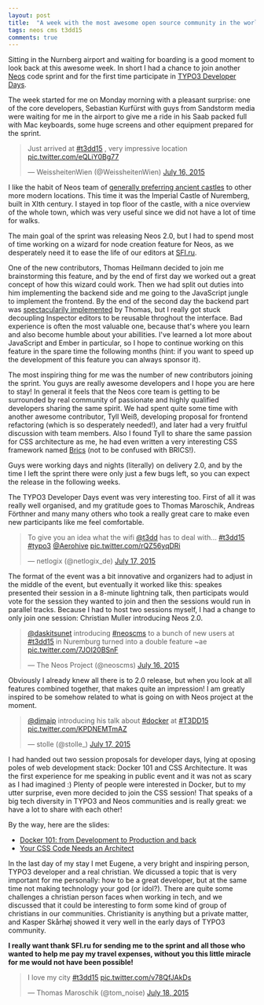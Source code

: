 ```yaml
---
layout: post
title:  "A week with the most awesome open source community in the world"
tags: neos cms t3dd15
comments: true
---
```


Sitting in the Nurnberg airport and waiting for boarding is a good moment to look back at this awesome week. In short I had a chance to join another [Neos](http://neos.io) code sprint and for the first time participate in [TYPO3 Developer Days](http://t3dd15.typo3.org).

The week started for me on Monday morning with a pleasant surprise: one of the core developers, Sebastian Kurfürst with guys from Sandstorm media were waiting for me in the airport to give me a ride in his Saab packed full with Mac keyboards, some huge screens and other equipment prepared for the sprint.

<blockquote class="twitter-tweet" lang="en"><p lang="en" dir="ltr">Just arrived at <a href="https://twitter.com/hashtag/t3dd15?src=hash">#t3dd15</a> , very impressive location <a href="http://t.co/eQLiY0Bg77">pic.twitter.com/eQLiY0Bg77</a></p>&mdash; WeissheitenWien (@WeissheitenWien) <a href="https://twitter.com/WeissheitenWien/status/621632949734273024">July 16, 2015</a></blockquote>
<script async src="//platform.twitter.com/widgets.js" charset="utf-8"></script>

I like the habit of Neos team of [generally preferring ancient castles](http://dimaip.github.io/2014/10/05/the-code-sprint/) to other more modern locations. This time it was the Imperial Castle of Nuremberg, built in XIth century. I stayed in top floor of the castle, with a nice overview of the whole town, which was very useful since we did not have a lot of time for walks.

The main goal of the sprint was releasing Neos 2.0, but I had to spend most of time working on a wizard for node creation feature for Neos, as we desperately need it to ease the life of our editors at [SFI.ru](http://sfi.ru).

One of the new contributors, Thomas Heilmann decided to join me brainstorming this feature, and by the end of first day we worked out a great concept of how this wizard could work. Then we had split out duties into him implementing the backend side and me going to the JavaScript jungle to implement the frontend. By the end of the second day the backend part was [spectacularily implemented](https://review.typo3.org/#/c/41200/) by Thomas, but I really got stuck decoupling Inspector editors to be reusable throghout the interface. Bad experience is often the most valuable one, because that's where you learn and also become humble about your abillities. I've learned a lot more about JavaScript and Ember in particular, so I hope to continue working on this feature in the spare time the following months (hint: if you want to speed up the development of this feature you can always sponsor it).

The most inspiring thing for me was the number of new contributors joining the sprint. You guys are really awesome developers and I hope you are here to stay! In general it feels that the Neos core team is getting to be surrounded by real community of passionate and highly qualified developers sharing the same spirit.
We had spent quite some time with another awesome contributor, Tyll Weiß, developing proposal for frontend refactoring (which is so desperately needed!), and later had a very fruitful discussion with team members. Also I found Tyll to  share the same passion for CSS architecture as me, he had even written a very interesting CSS framework named [Brics](https://inkdpixels.github.io/Brics/) (not to be confused with BRICS!).

Guys were working days and nights (literally) on delivery 2.0, and by the time I left the sprint there were only just a few bugs left, so you can expect the release in the following weeks.

The TYPO3 Developer Days event was very interesting too. First of all it was really well organised, and my gratitude goes to Thomas Maroschik, 
Andreas Förthner and many many others who took a really great care to make even new participants like me feel comfortable.

<blockquote class="twitter-tweet" lang="en"><p lang="en" dir="ltr">To give you an idea what the wifi <a href="https://twitter.com/t3dd">@t3dd</a> has to deal with... <a href="https://twitter.com/hashtag/t3dd15?src=hash">#t3dd15</a> <a href="https://twitter.com/hashtag/typo3?src=hash">#typo3</a> <a href="https://twitter.com/Aerohive">@Aerohive</a> <a href="http://t.co/rQZ56yqDRi">pic.twitter.com/rQZ56yqDRi</a></p>&mdash; netlogix (@netlogix_de) <a href="https://twitter.com/netlogix_de/status/622047953826525185">July 17, 2015</a></blockquote>
<script async src="//platform.twitter.com/widgets.js" charset="utf-8"></script>

The format of the event was a bit innovative and organizers had to adjust in the middle of the event, but eventually it worked like this: speakes presented their session in a 8-minute lightning talk, then participats would vote for the session they wanted to join and then the sessions would run in parallel tracks. Because I had to host two sessions myself, I had a change to only join one session: Christian Muller introducing Neos 2.0.

<blockquote class="twitter-tweet" lang="en"><p lang="en" dir="ltr"><a href="https://twitter.com/daskitsunet">@daskitsunet</a> introducing <a href="https://twitter.com/hashtag/neoscms?src=hash">#neoscms</a> to a bunch of new users at <a href="https://twitter.com/hashtag/t3dd15?src=hash">#t3dd15</a> in Nuremburg turned into a double feature ~ae <a href="http://t.co/7JOI20BSnF">pic.twitter.com/7JOI20BSnF</a></p>&mdash; The Neos Project (@neoscms) <a href="https://twitter.com/neoscms/status/621711630817210368">July 16, 2015</a></blockquote>
<script async src="//platform.twitter.com/widgets.js" charset="utf-8"></script>

Obviously I already knew all there is to 2.0 release, but when you look at all features combined together, that makes quite an impression! I am greatly inspired to be somehow related to what is going on with Neos project at the moment.

<blockquote class="twitter-tweet" lang="en"><p lang="en" dir="ltr"><a href="https://twitter.com/dimaip">@dimaip</a> introducing his talk about <a href="https://twitter.com/hashtag/docker?src=hash">#docker</a> at <a href="https://twitter.com/hashtag/T3DD15?src=hash">#T3DD15</a> <a href="http://t.co/KPDNEMTmAZ">pic.twitter.com/KPDNEMTmAZ</a></p>&mdash; stolle (@stolle_) <a href="https://twitter.com/stolle_/status/621947112134189056">July 17, 2015</a></blockquote>
<script async src="//platform.twitter.com/widgets.js" charset="utf-8"></script>

I had handed out two session proposals for developer days, lying at oposing poles of web development stack: Docker 101 and CSS Architecture. It was the first experience for me speaking in public event and it was not as scary as I had imagined :) Plenty of people were interested in Docker, but to my utter surprise, even more decided to join the CSS session! That speaks of a big tech diversity in TYPO3 and Neos communities and is really great: we have a lot to share with each other!

By the way, here are the slides:
- [Docker 101: from Development to Production and back](dimaip.github.io/slides/docker101.html)
- [Your CSS Code Needs an Architect](dimaip.github.io/slides/cssarchitecture.html)

In the last day of my stay I met Eugene, a very bright and inspiring person, TYPO3 developer and a real christian. We dicussed a topic that is very important for me personally: how to be a great developer, but at the same time not making technology your god (or idol?). There are quite some challenges a christian person faces when working in tech, and we discussed that it could be interesting to form some kind of group of christians in our communities. Christianity is anything but a private matter, and Kasper Skårhøj showed it very well in the early days of TYPO3 community.


**I really want thank SFI.ru for sending me to the sprint and all those who wanted to help me pay my travel expenses, without you this little miracle for me would not have been possible!**


<blockquote class="twitter-tweet" lang="en"><p lang="en" dir="ltr">I love my city <a href="https://twitter.com/hashtag/t3dd15?src=hash">#t3dd15</a> <a href="http://t.co/v78QfJAkDs">pic.twitter.com/v78QfJAkDs</a></p>&mdash; Thomas Maroschik (@tom_noise) <a href="https://twitter.com/tom_noise/status/622357219548483585">July 18, 2015</a></blockquote>
<script async src="//platform.twitter.com/widgets.js" charset="utf-8"></script>

